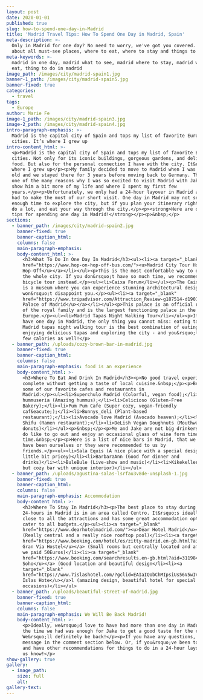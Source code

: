 ```yaml
---
layout: post
date: 2020-01-01
published: true
slug: how-to-spend-one-day-in-Madrid
title: 'Madrid Travel Tips: How To Spend One Day in Madrid, Spain'
meta-description: >-
  Only in Madrid for one day? No need to worry, we've got you covered. Read
  about all must-see places, where to eat, where to stay and things to do.
meta-keywords: >-
  madrid in one day, madrid what to see, madrid where to stay, madrid what to
  eat, thing to do in madrid
image_path: /images/city/madrid-spain1.jpg
banner-1_path: /images/city/madrid-spain5.jpg
banner-fixed: true
categories:
  - travel
tags:
  - Europe
author: Marie Fe
image-1_path: /images/city/madrid-spain3.jpg
image-2_path: /images/city/madrid-spain4.jpg
intro-paragraph-emphasis: >-
  Madrid is the capital city of Spain and tops my list of favorite European
  cities. It’s where I grew up
intro-content_html: >-
  <p>Madrid is the capital city of Spain and tops my list of favorite European
  cities. Not only for its iconic buildings, gorgeous gardens, and delicious
  food. But also for the personal connection I have with the city. It&rsquo;s
  where I grew up</p><p>My family decided to move to Madrid when I was 3 weeks
  old and we stayed there for 3 years before moving back to Germany. This was
  one of the many reasons why I was so excited to visit Madrid with Jake - To
  show him a bit more of my life and where I spent my first few
  years.</p><p>Unfortunately, we only had a 24-hour layover in Madrid and so we
  had to make the most of our short visit. One day in Madrid may not seem like
  enough time to explore the city, but if you plan your itinerary right, you can
  do a lot, and eat your way through the city.</p><p><strong>Here are our travel
  tips for spending one day in Madrid!</strong></p><p>&nbsp;</p>
sections:
  - banner_path: /images/city/madrid-spain2.jpg
    banner-fixed: true
    banner-caption_html:
    columns: false
    main-paragraph-emphasis:
    body-content_html: >-
      <h3>What To Do In One Day In Madrid</h3><ul><li><a target="_blank"
      href="https://www.hop-on-hop-off-bus.com/"><u>Madrid City Tour Hop-On
      Hop-Off</u></a></li></ul><p>This is the most comfortable way to experience
      the whole city. If you don&rsquo;t have so much time, we recommend a
      bicycle tour instead.</p><ul><li>Caixa Forum</li></ul><p>The Caixa Forum
      is a museum where you can experience stunning architectural designs that
      won&rsquo;t disappoint you.</p><ul><li><a target="_blank"
      href="https://www.tripadvisor.com/Attraction_Review-g187514-d190146-Reviews-Royal_Palace_of_Madrid-Madrid.html"><u>Royal
      Palace of Madrid</u></a></li></ul><p>This palace is an official residence
      of the royal family and is the largest functioning palace in the whole of
      Europe.</p><ul><li>Madrid Tapas Night Walking Tour</li></ul><p>If you only
      have one day in Madrid, the only thing you cannot miss: eating tapas. A
      Madrid tapas night walking tour is the best combination of eating and
      enjoying delicious tapas and exploring the city - and you&rsquo;ll burn a
      few calories as well!</p>
  - banner_path: /uploads/cozy-brown-bar-in-madrid.jpg
    banner-fixed: true
    banner-caption_html:
    columns: false
    main-paragraph-emphasis: food is an experience
    body-content_html: >-
      <h3>Where To Eat And Drink In Madrid</h3><p>No good travel experience is
      complete without getting a taste of local cuisine.&nbsp;</p><p>Below are
      some of our favorite cafes and restaurants in
      Madrid:</p><ul><li>Superchulo Madrid (Colorful, vegan food);</li><li>La
      hummuseria (Amazing hummus);</li><li>Celicioso (Gluten-Free
      Bakery);</li><li>Pum Pum Cafe (Super cozy, vegan-friendly
      caf&eacute;);</li><li>Bunnys_deli (Plant-based
      restaurant);</li><li>Avocado love Madrid (Avocado heaven);</li><li>Ramen
      Shifu (Ramen restaurant);</li><li>DeLish Vegan Doughnuts (Mouthwatering
      donuts)</li></ul><p>&nbsp;</p><p>Me and Jake are not big drinkers but we
      do like to go out and enjoy an occasional glass of wine form time to
      time.&nbsp;</p><p>Here is a list of nice bars in Madrid, that we either
      have been ourselves or they were recommended to us by
      friends.</p><ul><li>Sala Equis (A nice place with a special design but a
      little bit pricey)</li><li>BarbaraAnn (Good for dinner and
      drinks)</li><li>BuleBule (Live-show and music)</li><li>Kikekeller (Small
      but cozy bar with unique interior)</li></ul>
  - banner_path: /uploads/agustina-salas-lsrfau3v8de-unsplash-1.jpg
    banner-fixed: true
    banner-caption_html:
    columns: false
    main-paragraph-emphasis: Accommodation
    body-content_html: >-
      <h3>Where To Stay In Madrid</h3><p>The best place to stay during your
      24-hours in Madrid is in an area called Centro. It&rsquo;s ideally located
      close to all the attractions and has some great accommodation options that
      cater to all budgets.</p><ul><li><a target="_blank"
      href="https://www.dearhotelmadrid.com/"><u>Dear Hotel Madrid</u></a>
      (Really central and a really nice rooftop pool)</li><li><a target="_blank"
      href="https://www.booking.com/hotel/es/zitty-madrid.en-gb.html?aid=311984%3Blabel%3Dzitty-madrid-LfxDsAEZTeL_fXDmF5klgAS162174961116%3Apl%3Ata%3Ap1%3Ap2%3Aac%3Aap1t1%3Aneg%3Afi%3Atikwd-97356678003%3Alp9043802%3Ali%3Adec%3Adm%3Bsid%3D616967b5907ba0ab48fa3326c554927f%3Ball_sr_blocks%3D1895010_183958989_0_0_0%3Bcheckin%3D2020-01-28%3Bcheckout%3D2020-01-29%3Bdest_id%3D-390625%3Bdest_type%3Dcity%3Bdist%3D0%3Bgroup_adults%3D2%3Bgroup_children%3D0%3Bhapos%3D1%3Bhighlighted_blocks%3D1895010_183958989_0_0_0%3Bhpos%3D1%3Bno_rooms%3D1%3Broom1%3DA%2CA%3Bsb_price_type%3Dtotal%3Bsr_order%3Dpopularity%3Bsr_pri_blocks%3D1895010_183958989_0_0_0__5170%3Bsrepoch%3D1579629141%3Bsrpvid%3D9d477daab9db01cb%3Btype%3Dtotal%3Bucfs%3D1#hotelTmpl"><u>THC
      Gran Via Hostel</u></a> (Small rooms but centrally located and affordable-
      we paid 50Euros)</li><li><a target="_blank"
      href="https://www.booking.com/searchresults.en-gb.html?aid=311984%3Blabel%3Dhotel-91861-es-2ZTfdKmM31cDLBELoYBOAwS393047165405%3Apl%3Ata%3Ap1%3Ap21%2C093%2C000%3Aac%3Aap1t1%3Aneg%3Afi%3Atikwd-1459143868%3Alp9043802%3Ali%3Adec%3Adm%3Bsid%3D616967b5907ba0ab48fa3326c554927f%3Bcheckin%3D2020-01-28%3Bcheckout%3D2020-01-29%3Bcity%3D-390625%3Bhighlighted_hotels%3D91861%3Bhlrd%3Dwith_av%3Bkeep_landing%3D1%3Bredirected%3D1%3Bsource%3Dhotel&amp;gclid=EAIaIQobChMI-rnWo6GV5wIVGeJ3Ch1ANAL4EAAYASAAEgLjNfD_BwE"><u>Vincci
      Soho</u></a> (Good location and beautiful design</li><li><a
      target="_blank"
      href="https://www.7islashotel.com/?gclid=EAIaIQobChMIpsiUs56V5wIVC-h3Ch1sbQA9EAAYAyAAEgLp3PD_BwE&amp;r=3906018"><u>7
      Islas Hote</u></a>l (amazing design, beautiful hotel for special
      occasions)</li></ul>
  - banner_path: /uploads/beautiful-street-of-madrid.jpg
    banner-fixed: true
    banner-caption_html:
    columns: false
    main-paragraph-emphasis: We Will Be Back Madrid!
    body-content_html: >-
      <p>Ideally, we&rsquo;d love to have had more than one day in Madrid, but
      the time we had was enough for Jake to get a good taste for the city.
      We&rsquo;ll definitely be back!</p><p>If you have any questions, drop us a
      message in the comment section below. Or, if you&rsquo;ve been to Madrid
      and have other recommendations for things to do in a 24-hour layover, let
      us know!</p>
show-gallery: true
gallery:
  - image_path:
    size: full
    alt:
gallery-text: 
---
```

